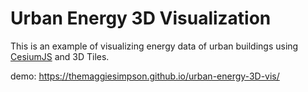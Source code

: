 # Urban Energy 3D Visualization

This is an example of visualizing energy data of urban buildings using [CesiumJS](https://cesiumjs.org) and 3D Tiles.

demo: https://themaggiesimpson.github.io/urban-energy-3D-vis/